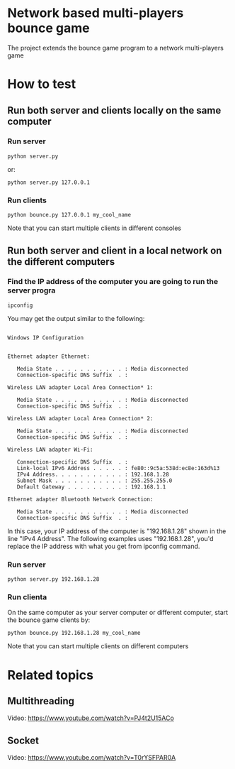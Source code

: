 # Network based multi-players bounce game
The project extends the bounce game program to a network multi-players game

# How to test
## Run both server and clients locally on the same computer

### Run server
```shell
python server.py
```
or:
```shell
python server.py 127.0.0.1
```

### Run clients
```shell
python bounce.py 127.0.0.1 my_cool_name
```

Note that you can start multiple clients in different consoles

## Run both server and client in a local network on the different computers
### Find the IP address of the computer you are going to run the server progra
```shell
ipconfig
```
You may get the output similar to the following:

```shell

Windows IP Configuration


Ethernet adapter Ethernet:

   Media State . . . . . . . . . . . : Media disconnected
   Connection-specific DNS Suffix  . :

Wireless LAN adapter Local Area Connection* 1:

   Media State . . . . . . . . . . . : Media disconnected
   Connection-specific DNS Suffix  . :

Wireless LAN adapter Local Area Connection* 2:

   Media State . . . . . . . . . . . : Media disconnected
   Connection-specific DNS Suffix  . :

Wireless LAN adapter Wi-Fi:

   Connection-specific DNS Suffix  . :
   Link-local IPv6 Address . . . . . : fe80::9c5a:538d:ec8e:163d%13
   IPv4 Address. . . . . . . . . . . : 192.168.1.28
   Subnet Mask . . . . . . . . . . . : 255.255.255.0
   Default Gateway . . . . . . . . . : 192.168.1.1

Ethernet adapter Bluetooth Network Connection:

   Media State . . . . . . . . . . . : Media disconnected
   Connection-specific DNS Suffix  . :
```

In this case, your IP address of the computer is "192.168.1.28" shown in the line "IPv4 Address". The following examples uses "192.168.1.28", you'd replace the IP address with what you get from ipconfig command.

### Run server
```shell
python server.py 192.168.1.28
```

### Run clienta
On the same computer as your server computer or different computer, start the bounce game clients by:
```shell
python bounce.py 192.168.1.28 my_cool_name
```
Note that you can start multiple clients on different computers

# Related topics
## Multithreading
Video: https://www.youtube.com/watch?v=PJ4t2U15ACo

## Socket
Video: https://www.youtube.com/watch?v=T0rYSFPAR0A
